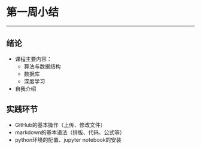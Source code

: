 # 第一周小结
---
## 绪论
* 课程主要内容：
  * 算法与数据结构
  * 数据库
  * 深度学习
* 自我介绍
## 实践环节
* GitHub的基本操作（上传、修改文件）
* markdown的基本语法（排版、代码、公式等）
* python环境的配置、jupyter notebook的安装
